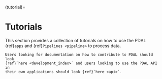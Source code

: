 (tutorial)=

# Tutorials

This section provides a collection of tutorials on how to use the PDAL
{ref}`apps` and {ref}`Pipelines <pipeline>` to process data.

```{note}
Users looking for documentation on how to contribute to PDAL should look
{ref}`here <development_index>` and users looking to use the PDAL API in
their own applications should look {ref}`here <api>`.
```
